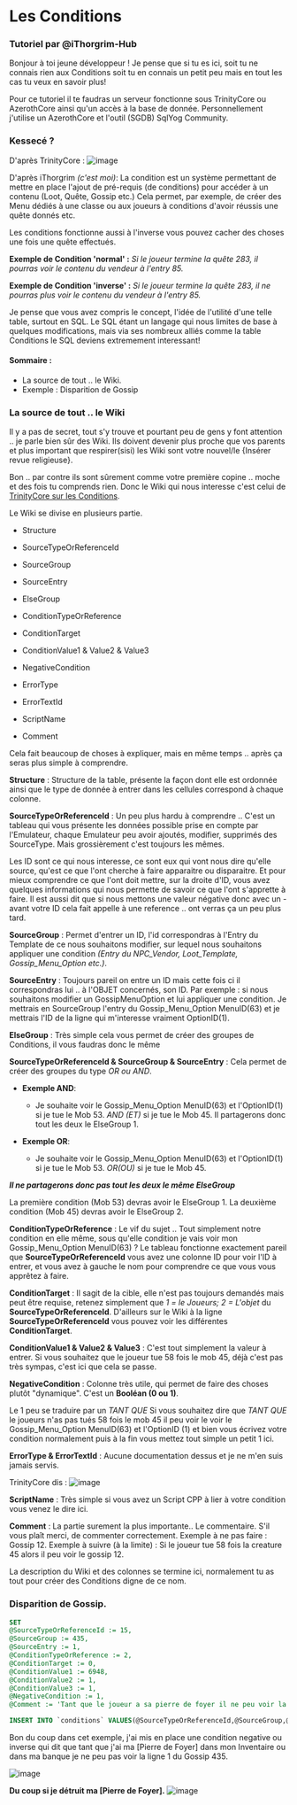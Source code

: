 # Les Conditions

### Tutoriel par @iThorgrim-Hub

Bonjour à toi jeune développeur !
Je pense que si tu es ici, soit tu ne connais rien aux Conditions soit tu en connais un petit peu mais en tout les cas tu veux en savoir plus!

Pour ce tutoriel il te faudras un serveur fonctionne sous TrinityCore ou AzerothCore ainsi qu'un accès à la base de donnée.
Personnellement j'utilise un AzerothCore et l'outil (SGDB) SqlYog Community.

### Kessecé ?

D'après TrinityCore :
![image](https://user-images.githubusercontent.com/65762554/82664721-9b898400-9c32-11ea-9170-eaec1293273d.png)

D'après iThorgrim _(c'est moi)_:
La condition est un système permettant de mettre en place l'ajout de pré-requis (de conditions) pour accéder à un contenu (Loot, Quête, Gossip etc.)
Cela permet, par exemple, de créer des Menu dédiés à une classe ou aux joueurs à conditions d'avoir réussis une quête donnés etc.

Les conditions fonctionne aussi à l'inverse vous pouvez cacher des choses une fois une quête effectués.

**Exemple de Condition 'normal' :**
_Si le joueur termine la quête 283, il pourras voir le contenu du vendeur à l'entry 85._

**Exemple de Condition 'inverse' :**
_Si le joueur termine la quête 283, il ne pourras plus voir le contenu du vendeur à l'entry 85._

Je pense que vous avez compris le concept, l'idée de l'utilité d'une telle table, surtout en SQL.
Le SQL étant un langage qui nous limites de base à quelques modifications, mais via ses nombreux alliés comme la table Conditions le SQL deviens extremement interessant!

#### Sommaire :

- La source de tout .. le Wiki.
- Exemple : Disparition de Gossip

### La source de tout .. le Wiki

Il y a pas de secret, tout s'y trouve et pourtant peu de gens y font attention .. je parle bien sûr des Wiki.
Ils doivent devenir plus proche que vos parents et plus important que respirer(sisi) les Wiki sont votre nouvel/le {Insérer revue religieuse}.

Bon .. par contre ils sont sûrement comme votre première copine .. moche et des fois tu comprends rien.
Donc le Wiki qui nous interesse c'est celui de [TrinityCore sur les Conditions](https://trinitycore.atlassian.net/wiki/spaces/tc/pages/2130002/conditions).

Le Wiki se divise en plusieurs partie.

- Structure

- SourceTypeOrReferenceId

- SourceGroup

- SourceEntry

- ElseGroup

- ConditionTypeOrReference

- ConditionTarget

- ConditionValue1 & Value2 & Value3

- NegativeCondition

- ErrorType

- ErrorTextId

- ScriptName

- Comment

Cela fait beaucoup de choses à expliquer, mais en même temps .. après ça seras plus simple à comprendre.

**Structure** : Structure de la table, présente la façon dont elle est ordonnée ainsi que le type de donnée à entrer dans les cellules correspond à chaque colonne.

**SourceTypeOrReferenceId** : Un peu plus hardu à comprendre .. C'est un tableau qui vous présente les données possible prise en compte par l'Emulateur, chaque Emulateur peu avoir ajoutés, modifier, supprimés des SourceType. Mais grossièrement c'est toujours les mêmes.

Les ID sont ce qui  nous interesse, ce sont eux qui vont nous dire qu'elle source, qu'est ce que l'ont cherche à faire apparaitre ou disparaitre.
Et pour mieux comprendre ce que l'ont doit mettre, sur la droite d'ID, vous avez quelques informations qui nous permette de savoir ce que l'ont s'apprette à faire.
Il est aussi dit que si nous mettons une valeur négative donc avec un - avant votre ID cela fait appelle à une reference .. ont verras ça un peu plus tard.

**SourceGroup** : Permet d'entrer un ID, l'id correspondras à l'Entry du Template de ce nous souhaitons modifier, sur lequel nous souhaitons appliquer une condition _(Entry du NPC_Vendor, Loot_Template, Gossip_Menu_Option etc.)_.

**SourceEntry** : Toujours pareil on entre un ID mais cette fois ci il correspondras lui .. à l'OBJET concernés, son ID.
Par exemple : si nous souhaitons modifier un GossipMenuOption et lui appliquer une condition.
Je mettrais en SourceGroup l'entry du Gossip_Menu_Option MenuID(63) et je mettrais l'ID de la ligne qui m'interesse vraiment OptionID(1).

**ElseGroup** : Très simple cela vous permet de créer des groupes de Conditions, il vous faudras donc le même

**SourceTypeOrReferenceId & SourceGroup  & SourceEntry** : Cela permet de créer des groupes du type _OR ou AND_.

- **Exemple AND**: 
  
  - Je souhaite voir le Gossip_Menu_Option MenuID(63) et l'OptionID(1) si je tue le Mob 53. _AND (ET)_ si je tue le Mob 45. Il partagerons donc tout les deux le ElseGroup 1.

- **Exemple OR**:
  
  - Je souhaite voir le Gossip_Menu_Option MenuID(63) et l'OptionID(1) si je tue le Mob 53. _OR(OU)_ si je tue le Mob 45.

**_Il ne partagerons donc pas tout les deux le même ElseGroup_**

La première condition (Mob 53) devras avoir le ElseGroup 1.
La deuxième condition (Mob 45) devras avoir le ElseGroup 2.

**ConditionTypeOrReference** : Le vif du sujet .. Tout simplement notre condition en elle même, sous qu'elle condition je vais voir mon Gossip_Menu_Option MenuID(63) ?
Le tableau fonctionne exactement pareil que **SourceTypeOrReferenceId** vous avez une colonne ID pour voir l'ID à entrer, et vous avez à gauche le nom pour comprendre ce que vous vous apprêtez à faire.

**ConditionTarget** : Il sagit de la cible, elle n'est pas toujours demandés mais peut être requise, retenez simplement que _1 = le Joueurs; 2 = L'objet_ du **SourceTypeOrReferenceId**. 
D'ailleurs sur le Wiki à la ligne **SourceTypeOrReferenceId** vous pouvez voir les différentes **ConditionTarget**.

**ConditionValue1 & Value2 & Value3** : C'est tout simplement la valeur à entrer. Si vous souhaitez que le joueur tue 58 fois le mob 45, déjà c'est pas très sympas, c'est ici que cela se passe.

**NegativeCondition** : Colonne très utile, qui permet de faire des choses plutôt "dynamique". C'est un **Booléan (0 ou 1)**. 

Le 1 peu se traduire par un *TANT QUE*
Si vous souhaitez dire que *TANT QUE* le joueurs n'as pas tués 58 fois le mob 45 il peu voir le voir le Gossip_Menu_Option MenuID(63) et l'OptionID (1) et bien vous écrivez votre condition normalement puis à la fin vous mettez tout simple un petit 1 ici.

**ErrorType & ErrorTextId** : Aucune documentation dessus et je ne m'en suis jamais servis.

TrinityCore dis : 
![image](https://user-images.githubusercontent.com/65762554/82665181-92e57d80-9c33-11ea-85e2-388cfe667871.png)

**ScriptName** : Très simple si vous avez un Script CPP à lier à votre condition vous venez le dire ici.

**Comment** : La partie surement la plus importante.. Le commentaire. S'il vous plaît merci, de commenter correctement.
Exemple à ne pas faire : Gossip 12.
Exemple à suivre (à la limite) : Si le joueur tue 58 fois la creature 45 alors il peu voir le gossip 12.

La description du Wiki et des colonnes se termine ici, normalement tu as tout pour créer des Conditions digne de ce nom.

### Disparition de Gossip.

```sql
SET
@SourceTypeOrReferenceId := 15,
@SourceGroup := 435,
@SourceEntry := 1,
@ConditionTypeOrReference := 2,
@ConditionTarget := 0,
@ConditionValue1 := 6948,
@ConditionValue2 := 1,
@ConditionValue3 := 1,
@NegativeCondition := 1,
@Comment := 'Tant que le joueur a sa pierre de foyer il ne peu voir la ligne 1 du gossip 6948';

INSERT INTO `conditions` VALUES(@SourceTypeOrReferenceId,@SourceGroup,@SourceEntry,'0','0',@ConditionTypeOrReference,@ConditionTarget,@ConditionValue1,@ConditionValue2,@ConditionValue3,@NegativeCondition,'0','0','',@Comment);
```

Bon du coup dans cet exemple, j'ai mis en place une condition negative ou inverse qui dit que tant que j'ai ma [Pierre de Foyer] dans mon Inventaire ou dans ma banque je ne peu pas voir la ligne 1 du Gossip 435.

![image](https://user-images.githubusercontent.com/65762554/82665257-b6a8c380-9c33-11ea-9120-d668ddd692af.png)

**Du coup si je détruit ma [Pierre de Foyer].**
![image](https://user-images.githubusercontent.com/65762554/82665278-be686800-9c33-11ea-982b-5be2c77bb907.png)
